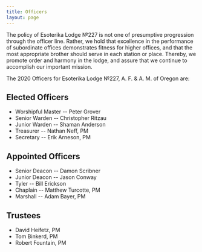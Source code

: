 ```yaml
---
title: Officers
layout: page
---
```


The policy of Esoterika Lodge №227 is not one of presumptive
progression through the officer line. Rather, we hold that excellence
in the performance of subordinate offices demonstrates fitness for
higher offices, and that the most appropriate brother should serve in
each station or place. Thereby, we promote order and harmony in the
lodge, and assure that we continue to accomplish our important
mission.

The 2020 Officers for Esoterika Lodge №227, A. F. & A. M. of Oregon are:

## Elected Officers

- Worshipful Master -- Peter Grover
- Senior Warden -- Christopher Ritzau
- Junior Warden -- Shaman Anderson
- Treasurer -- Nathan Neff, PM
- Secretary -- Erik Arneson, PM

## Appointed Officers
-    Senior Deacon -- Damon Scribner
-    Junior Deacon -- Jason Conway
-    Tyler -- Bill Erickson
-    Chaplain -- Matthew Turcotte, PM
-    Marshall -- Adam Bayer, PM

## Trustees
-    David Heifetz, PM
-    Tom Binkerd, PM
-    Robert Fountain, PM
